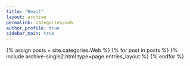 ```yaml
---
title: "React"
layout: archive
permalink: categories/web
author_profile: true
sidebar_main: true
---
```


{% assign posts = site.categories.Web %}
{% for post in posts %} {% include archive-single2.html type=page.entries_layout %} {% endfor %}
